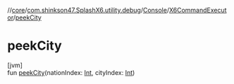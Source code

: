 //[core](../../../../index.md)/[com.shinkson47.SplashX6.utility.debug](../../index.md)/[Console](../index.md)/[X6CommandExecutor](index.md)/[peekCity](peek-city.md)

# peekCity

[jvm]\
fun [peekCity](peek-city.md)(nationIndex: [Int](https://kotlinlang.org/api/latest/jvm/stdlib/kotlin/-int/index.html), cityIndex: [Int](https://kotlinlang.org/api/latest/jvm/stdlib/kotlin/-int/index.html))
